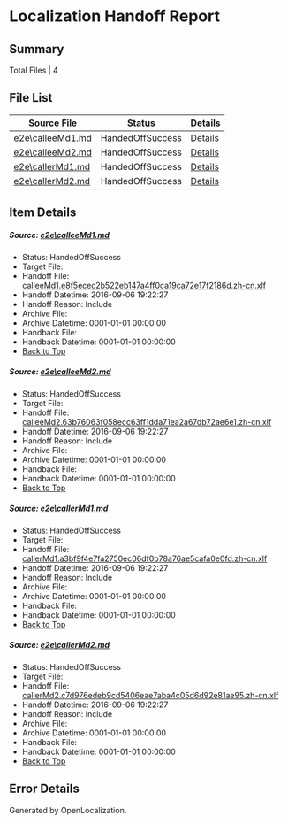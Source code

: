 # <a name='report-top'></a> Localization Handoff Report

## Summary
 Total Files | 4

## File List
 Source File | Status | Details 
 ----------- | ------ | ------- 
 [e2e\calleeMd1.md](https://github.com/OpenLocalizationTestOrg/ol-test0/blob/64405c4a5bf30cf0d6bf4dabb89afda5e06e1ca7/e2e/calleeMd1.md) | HandedOffSuccess | [Details](#0e99a6e6a81eafbcc666d579d8093eeec574d70c1)
 [e2e\calleeMd2.md](https://github.com/OpenLocalizationTestOrg/ol-test0/blob/64405c4a5bf30cf0d6bf4dabb89afda5e06e1ca7/e2e/calleeMd2.md) | HandedOffSuccess | [Details](#a5ccb05e0852cc2b9498ee2017bc52a16962b1582)
 [e2e\callerMd1.md](https://github.com/OpenLocalizationTestOrg/ol-test0/blob/64405c4a5bf30cf0d6bf4dabb89afda5e06e1ca7/e2e/callerMd1.md) | HandedOffSuccess | [Details](#3ae575c9d8d7949c2ab5a6b6c960596cffec3cde3)
 [e2e\callerMd2.md](https://github.com/OpenLocalizationTestOrg/ol-test0/blob/64405c4a5bf30cf0d6bf4dabb89afda5e06e1ca7/e2e/callerMd2.md) | HandedOffSuccess | [Details](#83b107cf3548892339ac3c0d8c3d64367dbef3664)

## Item Details
##### <a name='0e99a6e6a81eafbcc666d579d8093eeec574d70c1'></a> Source: [e2e\calleeMd1.md](https://github.com/OpenLocalizationTestOrg/ol-test0/blob/64405c4a5bf30cf0d6bf4dabb89afda5e06e1ca7/e2e/calleeMd1.md)
* Status: HandedOffSuccess
* Target File: 
* Handoff File: [calleeMd1.e8f5ecec2b522eb147a4ff0ca19ca72e17f2186d.zh-cn.xlf](https://github.com/OpenLocalizationTestOrg/ol-test0-handoff/blob/050244851dc91fa0cf41d411d2c0f90b5e7f57a9/ol-handoff/OpenLocalizationTestOrg/ol-test0-zhcn/ci/ht/calleeMd1.e8f5ecec2b522eb147a4ff0ca19ca72e17f2186d.zh-cn.xlf)
* Handoff Datetime: 2016-09-06 19:22:27
* Handoff Reason: Include
* Archive File: 
* Archive Datetime: 0001-01-01 00:00:00
* Handback File: 
* Handback Datetime: 0001-01-01 00:00:00
* [Back to Top](#report-top)

##### <a name='a5ccb05e0852cc2b9498ee2017bc52a16962b1582'></a> Source: [e2e\calleeMd2.md](https://github.com/OpenLocalizationTestOrg/ol-test0/blob/64405c4a5bf30cf0d6bf4dabb89afda5e06e1ca7/e2e/calleeMd2.md)
* Status: HandedOffSuccess
* Target File: 
* Handoff File: [calleeMd2.63b76063f058ecc63ff1dda71ea2a67db72ae6e1.zh-cn.xlf](https://github.com/OpenLocalizationTestOrg/ol-test0-handoff/blob/050244851dc91fa0cf41d411d2c0f90b5e7f57a9/ol-handoff/OpenLocalizationTestOrg/ol-test0-zhcn/ci/ht/calleeMd2.63b76063f058ecc63ff1dda71ea2a67db72ae6e1.zh-cn.xlf)
* Handoff Datetime: 2016-09-06 19:22:27
* Handoff Reason: Include
* Archive File: 
* Archive Datetime: 0001-01-01 00:00:00
* Handback File: 
* Handback Datetime: 0001-01-01 00:00:00
* [Back to Top](#report-top)

##### <a name='3ae575c9d8d7949c2ab5a6b6c960596cffec3cde3'></a> Source: [e2e\callerMd1.md](https://github.com/OpenLocalizationTestOrg/ol-test0/blob/64405c4a5bf30cf0d6bf4dabb89afda5e06e1ca7/e2e/callerMd1.md)
* Status: HandedOffSuccess
* Target File: 
* Handoff File: [callerMd1.a3bf9f4e7fa2750ec06df0b78a76ae5cafa0e0fd.zh-cn.xlf](https://github.com/OpenLocalizationTestOrg/ol-test0-handoff/blob/050244851dc91fa0cf41d411d2c0f90b5e7f57a9/ol-handoff/OpenLocalizationTestOrg/ol-test0-zhcn/ci/ht/callerMd1.a3bf9f4e7fa2750ec06df0b78a76ae5cafa0e0fd.zh-cn.xlf)
* Handoff Datetime: 2016-09-06 19:22:27
* Handoff Reason: Include
* Archive File: 
* Archive Datetime: 0001-01-01 00:00:00
* Handback File: 
* Handback Datetime: 0001-01-01 00:00:00
* [Back to Top](#report-top)

##### <a name='83b107cf3548892339ac3c0d8c3d64367dbef3664'></a> Source: [e2e\callerMd2.md](https://github.com/OpenLocalizationTestOrg/ol-test0/blob/64405c4a5bf30cf0d6bf4dabb89afda5e06e1ca7/e2e/callerMd2.md)
* Status: HandedOffSuccess
* Target File: 
* Handoff File: [callerMd2.c7d976edeb9cd5406eae7aba4c05d6d92e81ae95.zh-cn.xlf](https://github.com/OpenLocalizationTestOrg/ol-test0-handoff/blob/050244851dc91fa0cf41d411d2c0f90b5e7f57a9/ol-handoff/OpenLocalizationTestOrg/ol-test0-zhcn/ci/ht/callerMd2.c7d976edeb9cd5406eae7aba4c05d6d92e81ae95.zh-cn.xlf)
* Handoff Datetime: 2016-09-06 19:22:27
* Handoff Reason: Include
* Archive File: 
* Archive Datetime: 0001-01-01 00:00:00
* Handback File: 
* Handback Datetime: 0001-01-01 00:00:00
* [Back to Top](#report-top)


## Error Details

Generated by OpenLocalization.

